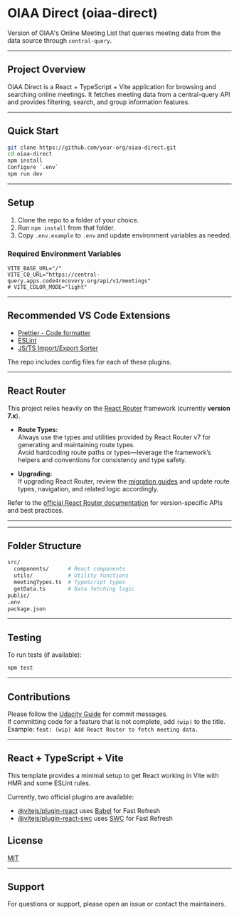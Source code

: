 # OIAA Direct (oiaa-direct)

Version of OIAA's Online Meeting List that queries meeting data from the data source through `central-query`.

---

## Project Overview

OIAA Direct is a React + TypeScript + Vite application for browsing and searching online meetings. It fetches meeting data from a central-query API and provides filtering, search, and group information features.

---

## Quick Start

```bash
git clone https://github.com/your-org/oiaa-direct.git
cd oiaa-direct
npm install
Configure `.env`
npm run dev
```

---

## Setup

1. Clone the repo to a folder of your choice.
2. Run `npm install` from that folder.
3. Copy `.env.example` to `.env` and update environment variables as needed.

### Required Environment Variables

```env
VITE_BASE_URL="/"
VITE_CQ_URL="https://central-query.apps.code4recovery.org/api/v1/meetings"
# VITE_COLOR_MODE="light"
```

---

## Recommended VS Code Extensions

- [Prettier - Code formatter](https://marketplace.visualstudio.com/items?itemName=esbenp.prettier-vscode)
- [ESLint](https://marketplace.visualstudio.com/items?itemName=dbaeumer.vscode-eslint)
- [JS/TS Import/Export Sorter](https://marketplace.visualstudio.com/items?itemName=amatiasq.sort-imports)

The repo includes config files for each of these plugins.

---

## React Router

This project relies heavily on the [React Router](https://reactrouter.com/) framework (currently **version 7.x**).

- **Route Types:**  
  Always use the types and utilities provided by React Router v7 for generating and maintaining route types.  
  Avoid hardcoding route paths or types—leverage the framework’s helpers and conventions for consistency and type safety.

- **Upgrading:**  
  If upgrading React Router, review the [migration guides](https://reactrouter.com/en/main/upgrading/v6) and update route types, navigation, and related logic accordingly.

Refer to the [official React Router documentation](https://reactrouter.com/en/main) for version-specific APIs and best practices.

---

---

## Folder Structure

```bash
src/
  components/      # React components
  utils/           # Utility functions
  meetingTypes.ts  # TypeScript types
  getData.ts       # Data fetching logic
public/
.env
package.json
```

---

## Testing

To run tests (if available):

```bash
npm test
```

---

## Contributions

Please follow the [Udacity Guide](https://udacity.github.io/git-styleguide/) for commit messages.  
If committing code for a feature that is not complete, add `(wip)` to the title.  
Example: `feat: (wip) Add React Router to fetch meeting data.`

---

## React + TypeScript + Vite

This template provides a minimal setup to get React working in Vite with HMR and some ESLint rules.

Currently, two official plugins are available:

- [@vitejs/plugin-react](https://github.com/vitejs/vite-plugin-react/blob/main/packages/plugin-react/README.md) uses [Babel](https://babeljs.io/) for Fast Refresh
- [@vitejs/plugin-react-swc](https://github.com/vitejs/vite-plugin-react-swc) uses [SWC](https://swc.rs/) for Fast Refresh

## License

[MIT](LICENSE)

---

## Support

For questions or support, please open an issue or contact the maintainers.
